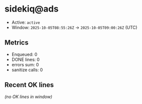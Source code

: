 # sidekiq@ads

- Active: `active`
- Window: `2025-10-05T08:55:26Z` → `2025-10-05T09:00:26Z` (UTC)

## Metrics
- Enqueued: 0
- DONE lines: 0
- errors sum: 0
- sanitize calls: 0

## Recent OK lines
_(no OK lines in window)_
